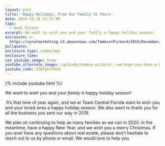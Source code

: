 ```yaml
---
layout: post
title: 'Happy Holidays, From Our Family to Yours'
date: 2019-12-18 21:15:00
tags:
  - Real Estate
excerpt: We want to wish you and your family a happy holiday season!
enclosure: >-
  https://vyralmarketing.s3.amazonaws.com/Tammie+Pickard/2019/December/Happy+Holidays%2C+From+Our+Family+to+Yours.mp4
pullquote:
enclosure_type: video/mp4
enclosure_time:
use_youtube_image: true
youtube_alternate_image: /uploads/tammie-pickard---we-hope-you-have-a-happy-holiday-season-youtube.jpg
youtube_code: XTQfgViPXc8
---
```


{% include youtube.html %}

*We want to wish you and your family a happy holiday season\!*

&nbsp;It’s that time of year again, and we at Team Central Florida want to wish you and your loved ones a happy holiday season. We also want to thank you for all the business you sent our way in 2019.

We plan on continuing to help as many families as we can in 2020. In the meantime, have a happy New Year, and we wish you a merry Christmas. If you ever have any questions about real estate, please don't hesitate to reach out to us by phone or email. We would love to help you.

&nbsp;